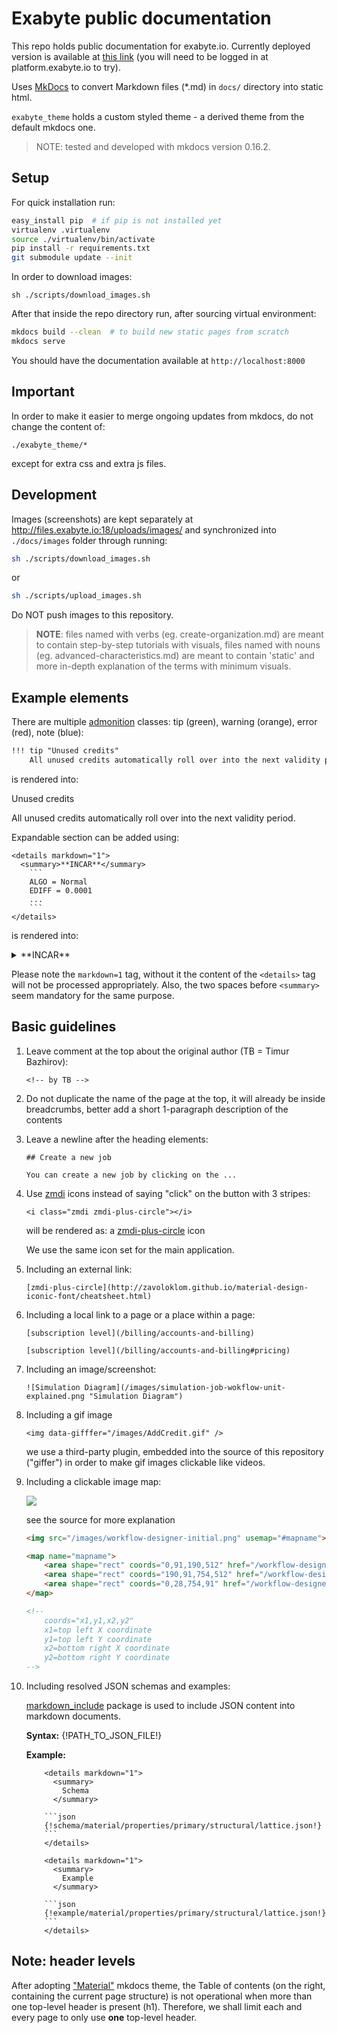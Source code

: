 # Exabyte public documentation

This repo holds public documentation for exabyte.io. Currently deployed version is available at [this link](http://docs.exabyte.io) (you will need to be logged in at platform.exabyte.io to try).

Uses [MkDocs](http://www.mkdocs.org/#getting-started) to convert Markdown files (*.md) in `docs/` directory into static html.

`exabyte_theme` holds a custom styled theme - a derived theme from the default mkdocs one.

> NOTE: tested and developed with mkdocs version 0.16.2.

## Setup

For quick installation run:

```bash
easy_install pip  # if pip is not installed yet
virtualenv .virtualenv
source ./virtualenv/bin/activate
pip install -r requirements.txt
git submodule update --init
```

In order to download images:

```
sh ./scripts/download_images.sh
```

After that inside the repo directory run, after sourcing virtual environment:

```bash
mkdocs build --clean  # to build new static pages from scratch
mkdocs serve
```

You should have the documentation available at `http://localhost:8000`

## Important

In order to make it easier to merge ongoing updates from mkdocs, do not change the content of:

    ./exabyte_theme/*

except for extra css and extra js files.

## Development

Images (screenshots) are kept separately at http://files.exabyte.io:18/uploads/images/ and synchronized into `./docs/images` folder through running:

```bash
sh ./scripts/download_images.sh
```

or

```bash
sh ./scripts/upload_images.sh
```

Do NOT push images to this repository.

> **NOTE**: files named with verbs (eg. create-organization.md) are meant to contain step-by-step tutorials with visuals, files named with nouns (eg. advanced-characteristics.md) are meant to contain 'static' and more in-depth explanation of the terms with minimum visuals.

## Example elements

There are multiple [admonition](https://pythonhosted.org/Markdown/extensions/admonition.html) classes: tip (green), warning (orange), error (red), note (blue):

```txt
!!! tip "Unused credits"
    All unused credits automatically roll over into the next validity period.
```

is rendered into:

<div class="tip">
    <p class="first admonition-title">Unused credits</p>
    <p class="last">All unused credits automatically roll over into the next validity period.</p>
</div>

Expandable section can be added using:

```
<details markdown="1">
  <summary>**INCAR**</summary>
    ```
    ALGO = Normal
    EDIFF = 0.0001
    ...
    ```
</details>
```

is rendered into:

<details markdown="1">
  <summary>**INCAR**</summary>
    ```
    ALGO = Normal<br>
    EDIFF = 0.0001
    ...
    ```
</details>

Please note the `markdown=1` tag, without it the content of the `<details>` tag will not be processed appropriately. Also, the two spaces before `<summary>` seem mandatory for the same purpose.


## Basic guidelines

1. Leave comment at the top about the original author (TB = Timur Bazhirov):
    ```
    <!-- by TB -->
    ```

2. Do not duplicate the name of the page at the top, it will already be inside breadcrumbs, better add a short 1-paragraph description of the contents

3. Leave a newline after the heading elements:
    ```
    ## Create a new job

    You can create a new job by clicking on the ...
    ```

4. Use [zmdi](http://zavoloklom.github.io/material-design-iconic-font/cheatsheet.html) icons instead of saying "click" on the button with 3 stripes:

    ```
    <i class="zmdi zmdi-plus-circle"></i>
    ```

    will be rendered as: a [zmdi-plus-circle](http://zavoloklom.github.io/material-design-iconic-font/cheatsheet.html) icon

    We use the same icon set for the main application.

5. Including an external link:
    ```
    [zmdi-plus-circle](http://zavoloklom.github.io/material-design-iconic-font/cheatsheet.html)
    ```

6. Including a local link to a page or a place within a page:
    ```
    [subscription level](/billing/accounts-and-billing)
    ```

    ```
    [subscription level](/billing/accounts-and-billing#pricing)
    ```

7. Including an image/screenshot:
    ```
    ![Simulation Diagram](/images/simulation-job-wokflow-unit-explained.png "Simulation Diagram")
    ```

8. Including a gif image
    ```
    <img data-gifffer="/images/AddCredit.gif" />
    ```

    we use a third-party plugin, embedded into the source of this repository ("giffer") in order to make gif images clickable like videos.

9. Including a clickable image map:

    <img src="/images/workflow-designer-initial.png" usemap="#mapname">

    <map name="mapname">
        <area shape="rect" coords="0,91,190,512" href="/workflow-designer/sidebar-items/">
        <area shape="rect" coords="190,91,754,512" href="/workflow-designer/source-editor-intro/">
        <area shape="rect" coords="0,28,754,91" href="/workflow-designer/header-menu-actions">
    </map>

    see the source for more explanation

    ```markdown
    <img src="/images/workflow-designer-initial.png" usemap="#mapname">

    <map name="mapname">
        <area shape="rect" coords="0,91,190,512" href="/workflow-designer/sidebar-items/">
        <area shape="rect" coords="190,91,754,512" href="/workflow-designer/source-editor-intro/">
        <area shape="rect" coords="0,28,754,91" href="/workflow-designer/header-menu-actions">
    </map>
    
    <!-- 
        coords="x1,y1,x2,y2"
        x1=top left X coordinate
        y1=top left Y coordinate
        x2=bottom right X coordinate
        y2=bottom right Y coordinate
    -->
    ```

10. Including resolved JSON schemas and examples:
    
    [markdown_include](https://github.com/Exabyte-io/markdown-include) package is used to include JSON content into markdown documents.
    
    **Syntax:** {!PATH_TO_JSON_FILE!}
    
    **Example:**

    ```
        <details markdown="1">
          <summary>
            Schema
          </summary> 
        
        ```json
        {!schema/material/properties/primary/structural/lattice.json!}
        ```
        </details>
        
        <details markdown="1">
          <summary>
            Example
          </summary> 
        
        ```json
        {!example/material/properties/primary/structural/lattice.json!}
        ```
        </details>
    ```

## Note: header levels

After adopting ["Material"](https://squidfunk.github.io/mkdocs-material/) mkdocs theme, the Table of contents (on the right, containing the current page structure) is not operational when more than one top-level header is present (h1). Therefore, we shall limit each and every page to only use **one** top-level header.
